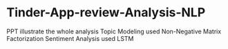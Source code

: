 # Tinder-App-review-Analysis-NLP

PPT illustrate the whole analysis
Topic Modeling used Non-Negative Matrix Factorization
Sentiment Analysis used LSTM
